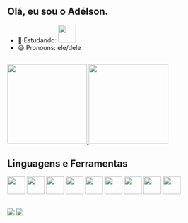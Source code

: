 ## Olá, eu sou o Adélson.

<!--
**AdelsonJ/AdelsonJ** is a ✨ _special_ ✨ repository because its `README.md` (this file) appears on your GitHub profile.

Here are some ideas to get you started:

- 🔭 I’m currently working on ...
- 🌱 I’m currently learning ...
- 👯 I’m looking to collaborate on ...
- 🤔 I’m looking for help with ...
- 💬 Ask me about ...
- 📫 How to reach me: ...
- 😄 Pronouns: ...
- ⚡ Fun fact: ...
-->

- 🌱 Estudando: <img loading="lazy" src="https://cdn.jsdelivr.net/gh/devicons/devicon/icons/html5/html5-original.svg" width="40" height="40"/> 
- 😄 Pronouns: ele/dele

##

<div>
  <a href = "https://beacons.ai/AdelsonJ">
  <img height="180em" src="https://github-readme-stats.vercel.app/api?username=AdelsonJ&show_icons=true&theme=dracula">
  <img height="180em" src="https://github-readme-stats.vercel.app/api/top-langs/?username=AdelsonJ&layout=compact&langs_count=16&theme=dracula"/>
  </a>
</div>

## Linguagens e Ferramentas

<div>  
  <img loading="lazy" src="https://cdn.jsdelivr.net/gh/devicons/devicon/icons/linux/linux-original.svg" width="40" height="40"/>
  <img loading="lazy" src="https://cdn.jsdelivr.net/gh/devicons/devicon/icons/c/c-original.svg" width="40" height="40"/> 
  <img loading="lazy" src="https://cdn.jsdelivr.net/gh/devicons/devicon/icons/java/java-original.svg" width="40" height="40"/> 
  <img loading="lazy" src="https://cdn.jsdelivr.net/gh/devicons/devicon/icons/python/python-original.svg" width="40" height="40"/> 
  <img loading="lazy" src="https://cdn.jsdelivr.net/gh/devicons/devicon/icons/r/r-original.svg" width="40" height="40"/> 
  <img loading="lazy" src="https://cdn.jsdelivr.net/gh/devicons/devicon/icons/javascript/javascript-original.svg" width="40" height="40"/> 
  <img loading="lazy" src="https://cdn.jsdelivr.net/gh/devicons/devicon/icons/react/react-original.svg" width="40" height="40"/> 
  <img loading="lazy" src="https://cdn.jsdelivr.net/gh/devicons/devicon/icons/latex/latex-original.svg" width="40" height="40"/> 
  <img loading="lazy" src="https://cdn.jsdelivr.net/gh/devicons/devicon/icons/arduino/arduino-original.svg" width="40" height="40"/> 
</div>

##

<div>
  <a href="https://www.instagram.com/adelsonoliveirajr" target="_blank" ><img src="https://img.shields.io/badge/Instagram-E4405F?style=for-the-badge&logo=instagram&logoColor=white"/></a>
  <a href="https://www.linkedin.com/in/ad%C3%A9lson-j%C3%BAnior-85a970327" target="_blank" ><img src="https://img.shields.io/badge/LinkedIn-0077B5?style=for-the-badge&logo=linkedin&logoColor=white"/></a>
</div>

